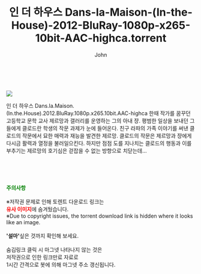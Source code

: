 ﻿---
layout: post
title:  "    인 더 하우스 Dans-la-Maison-(In-the-House)-2012-BluRay-1080p-x265-10bit-AAC-highca.torrent"
author: John
categories: [ 영화 ]
tags: [  ]
image: https://torrentrj55.com/uploadfile/full/c04ef1daae99d75f8e6f732492fc5bad05e39b79.jpg 
description: "    인 더 하우스 Dans-la-Maison-(In-the-House)-2012-BluRay-1080p-x265-10bit-AAC-highca torrent 정보 공유"
toc: true
toc_sticky: true
---

<br>
<p><img src="https://torrentrj55.com/uploadfile/full/c04ef1daae99d75f8e6f732492fc5bad05e39b79.jpg"/></p>
 인 더 하우스 Dans.la.Maison.(In.the.House).2012.BluRay.1080p.x265.10bit.AAC-highca 한때 작가를 꿈꾸던 고등학교 문학 교사 제르망과 갤러리를 운영하는 그의 아내 쟝. 평범한 일상을 보내던 그들에게 클로드란 학생의 작문 과제가 눈에 들어온다. 친구 라파의 가족 이야기를 써낸 클로드의 작문에서 묘한 매력과 재능을 발견한 제르망. 클로드의 작문은 제르망과 쟝에게 다시금 활력과 열정을 불러일으킨다. 하지만 점점 도를 지나치는 클로드의 행동과 이를 부추기는 제르망의 호기심은 걷잡을 수 없는 방향으로 치닫는데… 
    
<br><br><br>
<p data-ke-size="size16"><b><span style="color: green;">주의사항</span></b><br /><br />※저작권 문제로 인해 토렌트 다운로드 링크는<br /><b><span style="color: red;">유사 이미지</span></b>에 숨겨뒀습니다.<br />※Due to copyright issues, the torrent download link is hidden where it looks like an image.<br /><br /><b>'설마'</b>싶은 것까지 확인해 보세요.<br /><br />숨김링크 클릭 시 마그넷 나타나지 않는 것은<br />저작권으로 인한 링크만료 자료로<br />1시간 간격으로 봇에 의해 마그넷 주소 갱신됩니다.</p>
